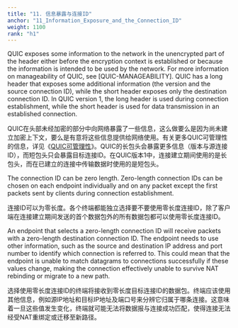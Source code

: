 ```yaml
---
title: "11. 信息暴露与连接ID"
anchor: "11_Information_Exposure_and_the_Connection_ID"
weight: 1100
rank: "h1"
---
```


QUIC exposes some information to the network in the unencrypted part of the header either before the encryption context is established or because the information is intended to be used by the network. For more information on manageability of QUIC, see [QUIC-MANAGEABILITY]. QUIC has a long header that exposes some additional information (the version and the source connection ID), while the short header exposes only the destination connection ID. In QUIC version 1, the long header is used during connection establishment, while the short header is used for data transmission in an established connection.

QUIC在头部未经加密的部分中向网络暴露了一些信息，这么做要么是因为尚未建立加密上下文，要么是有意将这些信息提供给网络使用。有关更多QUIC可管理性的信息，详见《[QUIC可管理性]()》。QUIC的长包头会暴露更多信息（版本与源连接ID），而短包头只会暴露目标连接ID。在QUIC版本1中，连接建立期间使用的是长包头，而在已建立的连接中传输数据时使用的是短包头。

The connection ID can be zero length. Zero-length connection IDs can be chosen on each endpoint individually and on any packet except the first packets sent by clients during connection establishment.

连接ID可以为零长度。各个终端都能独立选择要不要使用零长度连接ID，除了客户端在连接建立期间发送的首个数据包外的所有数据包都可以使用零长度连接ID。

An endpoint that selects a zero-length connection ID will receive packets with a zero-length destination connection ID. The endpoint needs to use other information, such as the source and destination IP address and port number to identify which connection is referred to. This could mean that the endpoint is unable to match datagrams to connections successfully if these values change, making the connection effectively unable to survive NAT rebinding or migrate to a new path.

选择使用零长度连接ID的终端将接收到零长度目标连接ID的数据包。终端应该使用其他信息，例如源IP地址和目标IP地址及端口号来分辨它归属于哪条连接。这意味着一旦这些值发生变化，终端就可能无法将数据报与连接成功匹配，使得连接无法经受NAT重绑定或迁移至新路径。
